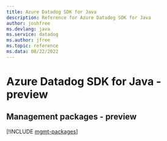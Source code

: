 ```yaml
---
title: Azure Datadog SDK for Java
description: Reference for Azure Datadog SDK for Java
author: joshfree
ms.devlang: java
ms.service: datadog
ms.author: jfree
ms.topic: reference
ms.data: 08/22/2022
---
```

# Azure Datadog SDK for Java - preview

## Management packages - preview
[!INCLUDE [mgmt-packages](datadog-mgmt-index.md)]